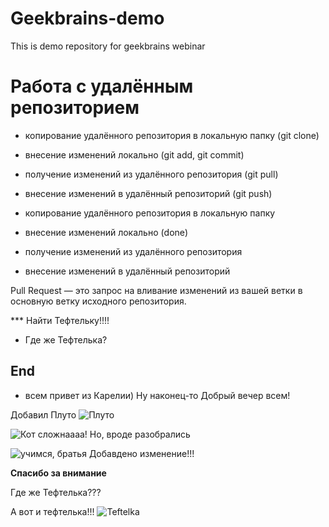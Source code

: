 # Geekbrains-demo
This is demo repository for geekbrains webinar

# Работа с удалённым репозиторием
- копирование удалённого репозитория в локальную папку (git clone)
- внесение изменений локально (git add, git commit)
- получение изменений из удалённого репозитория (git pull)
- внесение изменений в удалённый репозиторий (git push)

- копирование удалённого репозитория в локальную папку
- внесение изменений локально (done)
- получение изменений из удалённого репозитория
- внесение изменений в удалённый репозиторий

Pull Request — это запрос на вливание изменений из вашей ветки в основную ветку исходного репозитория.






*** Найти Тефтельку!!!!
* Где же Тефтелька?

## End




- всем привет из Карелии)
Ну наконец-то
Добрый вечер всем!


Добавил Плуто ![Плуто](Pluto.jpg)




![Кот](https://funik.ru/wp-content/uploads/2018/10/17478da42271207e1d86.jpg)
сложнаааа! Но, вроде разобрались





![учимся, братья ](https://7info.ru/wp-content/uploads/2022/07/programmirovanie-kursy-obuchenie.jpg)
Добавдено изменение!!!

**Спасибо за внимание**

Где же Тефтелька???

А вот и тефтелька!!! ![Teftelka](68827623.jpg)

